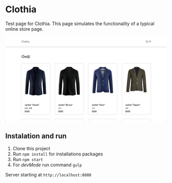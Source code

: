 # Clothia

Test page for Clothia.
This page simulates the functionality of a typical online store page.

![Screen](README.img/screen.png)

## Instalation and run
1. Clone this project
2. Run `npm install` for installations packages
3. Run `npm start`
4. For _devMode_ run command `gulp`

Server starting at `http://localhost:8080`